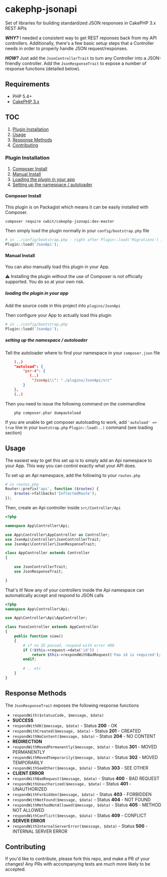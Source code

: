 # cakephp-jsonapi
Set of libraries for building standardized JSON responses in CakePHP 3.x REST APIs

***WHY?***
I needed a consistent way to get REST reponses back from my API controllers. Additionally, there's a few basic setup steps that a Controller needs in order to properly handle JSON request/responses.

***HOW?***
Just add the `JsonControllerTrait` to turn any Controller into a JSON-friendly controller.
Add the `JsonResponseTrait` to expose a number of response functions (detailed below).

## Requirements

* PHP 5.4+
* [CakePHP 3.x](http://cakephp.org)

## TOC
1. [Plugin Installation]()
2. [Usage]()
3. [Response Methods]()
4. [Contributing]()

### Plugin Installation

1. [Composer Install]()
2. [Manual Install]()
  3. [Loading the plugin in your app]()
  4. [Setting up the namespace / autoloader]()
  
#### Composer Install

This plugin is on Packagist which means it can be easily installed with Composer.

```
composer require cwbit/cakephp-jsonapi:dev-master
```
Then simply load the plugin normally in your `config/bootstrap.php` file

```php
# in ../config/bootstrap.php - right after Plugin::load('Migrations') is fine!
Plugin::load('JsonApi');
```

#### Manual Install

You can also manually load this plugin in your App.

:warning: Installing the plugin without the use of Composer is not officially supported. You do so at your own risk.

##### loading the plugin in your app
Add the source code in this project into `plugins/JsonApi`

Then configure your App to actually load this plugin

```php
# in ../config/bootstrap.php
Plugin::load('JsonApi');
```

##### setting up the namespace / autoloader
Tell the autoloader where to find your namespace in your `composer.json` file

```json
	(..)
    "autoload": {
        "psr-4": {
           (..)
            "JsonApi\\": "./plugins/JsonApi/src"
        }
    },
    (..)
```
Then you need to issue the following command on the commandline
```
	php composer.phar dumpautoload
```
If you are unable to get composer autoloading to work, add `'autoload' => true` line in your `bootstrap.php` `Plugin::load(..)` command (see loading section)

## Usage

The easiest way to get this set up is to simply add an Api namespace to your App. This way you can control exactly what your API does.

To set up an Api namespace, add the following to your `routes.php`

```php
# in routes.php
Router::prefix('api', function ($routes) {
    $routes->fallbacks('InflectedRoute');
});
```
Then, create an Api controller inside `src/Controller/Api`

```php
<?php

namespace App\Controller\Api;

use App\Controller\AppController as Controller;
use JsonApi\Controller\JsonControllerTrait;
use JsonApi\Controller\JsonResponseTrait;

class AppController extends Controller
{
	
	use JsonControllerTrait;
	use JsonResponseTrait;

}
```
That's it! Now any of your controllers inside the Api namespace can automatically accept and respond to JSON calls

```php
<?php
namespace App\Controller\Api;

use App\Controller\Api\AppController;

class FoosController extends AppController
{
	public function view()
	{
		# if no ID passed, respond with error 400
		if (!$this->request->data('id')) :
			return $this->respondWithBadRequest('Foo id is required');
		endif;
		
		# .. etc
	}
}
```

## Response Methods
The `JsonResponseTrait` exposes the following response functions

* `respondWith($statusCode, $message, $data)`
* **SUCCESS**
* `respondWithOK($message, $data)` - Status **200** - OK
* `respondWithCreated($message, $data)` - Status **201** - CREATED
* `respondWithNoContent($message, $data)` - Status **204** - NO CONTENT
* **REDIRECTION**
* `respondWithMovedPermanently($message, $data)` - Status **301** - MOVED PERMANENTLY
* `respondWithMovedTemporarily($message, $data)` - Status **302** - MOVED TEMPORARILY
* `respondWithSeeOther($message, $data)` - Status **303** - SEE OTHER
* **CLIENT ERROR**
* `respondWithBadRequest($message, $data)` - Status **400** - BAD REQUEST
* `respondWithUnauthorized($message, $data)` - Status **401** - UNAUTHORIZED
* `respondWithForbidden($message, $data)` - Status **403** - FORBIDDEN
* `respondWithNotFound($message, $data)` - Status **404** - NOT FOUND
* `respondWithMethodNotAllowed($message, $data)` - Status **405** - METHOD NOT ALLOWED
* `respondWithConflict($message, $data)` - Status **409** - CONFLICT
* **SERVER ERROR**
* `respondWithInternalServerError($message, $data)` - Status **500** - INTERNAL SERVER ERROR

## Contributing
If you'd like to contribute, please fork this repo, and make a PR of your changes!
Any PRs with accompanying tests are much more likely to be accepted.